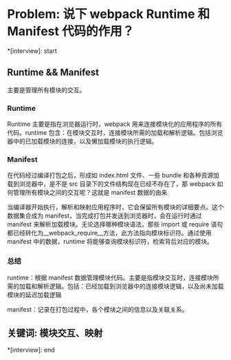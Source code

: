 # Problem: 说下 webpack Runtime 和 Manifest 代码的作用？

*[interview]: start
## Runtime && Manifest
主要是管理所有模块的交互。 

### Runtime
Runtime 主要是指在浏览器运行时，webpack 用来连接模块化的应用程序的所有代码。runtime 包含：在模块交互时，连接模块所需的加载和解析逻辑。包括浏览器中的已加载模块的连接，以及懒加载模块的执行逻辑。

### Manifest
在代码经过编译打包之后，形成如 index.html 文件、一些 bundle 和各种资源加载到浏览器中，是不是 src 目录下的文件结构现在已经不存在了，那 webpack 如何管理所有模块之间的交互呢？这就是 manifest 数据的由来

当编译器开始执行，解析和映射应用程序时，它会保留所有模块的详细要点。这个数据集合成为 manifest，当完成打包并发送到浏览器时，会在运行时通过 manifest 来解析加载模块。无论选择哪种模块语法，那些 import 或 require 语句都已经转化为__webpack_require__方法，此方法指向模块标识符。通过使用 manifest 中的数据，runtime 将能够查询模块标识符，检索背后对应的模块。

### 总结
runtime：根据 manifest 数据管理模块代码。主要是指模块交互时，连接模块所需的加载和解析逻辑。包括：已经加载到浏览器中的连接模块逻辑，以及尚未加载模块的延迟加载逻辑

manifest：记录在打包过程中，各个模块之间的信息以及关联关系。

## 关键词: 模块交互、映射
*[interview]: end

